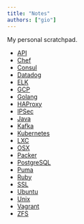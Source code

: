 ```yaml
---
title: "Notes"
authors: ["gio"]
---
```


My personal scratchpad.

- <a href="api">API</a>
- <a href="chef">Chef</a>
- <a href="consul">Consul</a>
- <a href="datadog">Datadog</a>
- <a href="elk">ELK</a>
- <a href="gcp">GCP</a>
- <a href="golang">Golang</a>
- <a href="haproxy">HAProxy</a>
- <a href="ipsec">IPSec</a>
- <a href="java">Java</a>
- <a href="kafka">Kafka</a>
- <a href="kubernetes">Kubernetes</a>
- <a href="lxc">LXC</a>
- <a href="osx">OSX</a>
- <a href="packer">Packer</a>
- <a href="postgresql">PostgreSQL</a>
- <a href="puma">Puma</a>
- <a href="ruby">Ruby</a>
- <a href="ssl">SSL</a>
- <a href="ubuntu">Ubuntu</a>
- <a href="unix">Unix</a>
- <a href="vagrant">Vagrant</a>
- <a href="zfs">ZFS</a>
